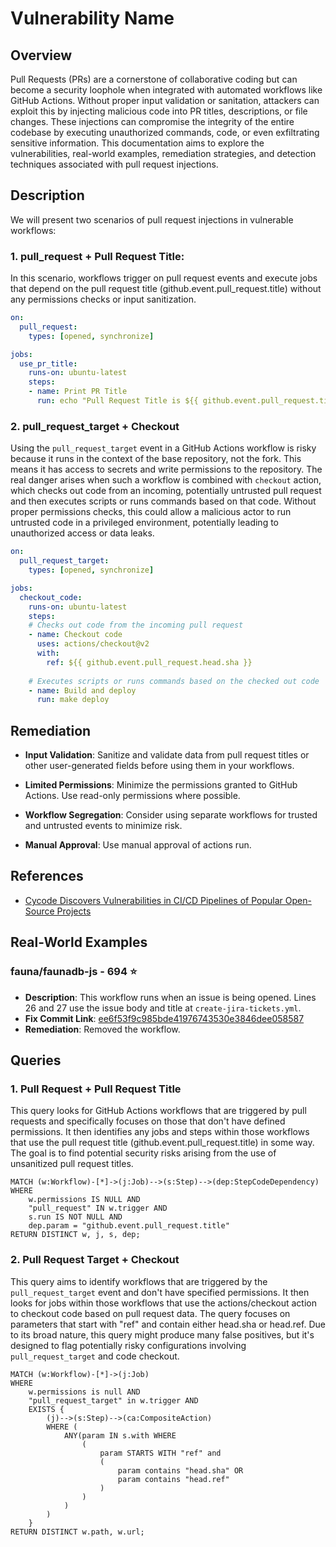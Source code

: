 # Vulnerability Name

## Overview
Pull Requests (PRs) are a cornerstone of collaborative coding but can become a security loophole when integrated with automated workflows like GitHub Actions. Without proper input validation or sanitation, attackers can exploit this by injecting malicious code into PR titles, descriptions, or file changes. These injections can compromise the integrity of the entire codebase by executing unauthorized commands, code, or even exfiltrating sensitive information. This documentation aims to explore the vulnerabilities, real-world examples, remediation strategies, and detection techniques associated with pull request injections.


## Description
We will present two scenarios of pull request injections in vulnerable workflows:

### 1. pull_request + Pull Request Title:
In this scenario, workflows trigger on pull request events and execute jobs that depend on the pull request title (github.event.pull_request.title) without any permissions checks or input sanitization.
```yaml
on:
  pull_request:
    types: [opened, synchronize]

jobs:
  use_pr_title:
    runs-on: ubuntu-latest
    steps:
    - name: Print PR Title
      run: echo "Pull Request Title is ${{ github.event.pull_request.title }}"
```

### 2. pull_request_target + Checkout
Using the `pull_request_target` event in a GitHub Actions workflow is risky because it runs in the context of the base repository, not the fork. This means it has access to secrets and write permissions to the repository. The real danger arises when such a workflow is combined with `checkout` action, which checks out code from an incoming, potentially untrusted pull request and then executes scripts or runs commands based on that code. Without proper permissions checks, this could allow a malicious actor to run untrusted code in a privileged environment, potentially leading to unauthorized access or data leaks.

```yaml
on:
  pull_request_target:
    types: [opened, synchronize]

jobs:
  checkout_code:
    runs-on: ubuntu-latest
    steps:
    # Checks out code from the incoming pull request
    - name: Checkout code
      uses: actions/checkout@v2
      with:
        ref: ${{ github.event.pull_request.head.sha }}
    
    # Executes scripts or runs commands based on the checked out code
    - name: Build and deploy
      run: make deploy
```
## Remediation
* **Input Validation**: Sanitize and validate data from pull request titles or other user-generated fields before using them in your workflows.

* **Limited Permissions**: Minimize the permissions granted to GitHub Actions. Use read-only permissions where possible.

* **Workflow Segregation**: Consider using separate workflows for trusted and untrusted events to minimize risk.

* **Manual Approval**: Use manual approval of actions run.
  
## References
- [Cycode Discovers Vulnerabilities in CI/CD Pipelines of Popular Open-Source Projects](https://cycode.com/blog/github-actions-vulnerabilities/)

## Real-World Examples
### fauna/faunadb-js - 694 ⭐️
* **Description**: This workflow runs when an issue is being opened. Lines 26 and 27 use the issue body and title at `create-jira-tickets.yml`.
* **Fix Commit Link**: [ee6f53f9c985bde41976743530e3846dee058587](https://github.com/fauna/faunadb-js/commit/ee6f53f9c985bde41976743530e3846dee058587)
* **Remediation**: Removed the workflow.

## Queries
### 1. Pull Request + Pull Request Title 

This query looks for GitHub Actions workflows that are triggered by pull requests and specifically focuses on those that don't have defined permissions. It then identifies any jobs and steps within those workflows that use the pull request title (github.event.pull_request.title) in some way. The goal is to find potential security risks arising from the use of unsanitized pull request titles.

``` cypher
MATCH (w:Workflow)-[*]->(j:Job)-->(s:Step)-->(dep:StepCodeDependency)
WHERE
    w.permissions IS NULL AND
    "pull_request" IN w.trigger AND
    s.run IS NOT NULL AND
    dep.param = "github.event.pull_request.title"
RETURN DISTINCT w, j, s, dep;
```

### 2. Pull Request Target + Checkout

This query aims to identify workflows that are triggered by the `pull_request_target` event and don't have specified permissions. It then looks for jobs within those workflows that use the actions/checkout action to checkout code based on pull request data. The query focuses on parameters that start with "ref" and contain either head.sha or head.ref. Due to its broad nature, this query might produce many false positives, but it's designed to flag potentially risky configurations involving `pull_request_target` and code checkout.

``` cypher
MATCH (w:Workflow)-[*]->(j:Job)
WHERE
    w.permissions is null AND
    "pull_request_target" in w.trigger AND
    EXISTS {
        (j)-->(s:Step)-->(ca:CompositeAction)
        WHERE (
            ANY(param IN s.with WHERE
                (
                    param STARTS WITH "ref" and 
                    (
                        param contains "head.sha" OR
                        param contains "head.ref"
                    )
                )
            )
        )
    }
RETURN DISTINCT w.path, w.url;
```
